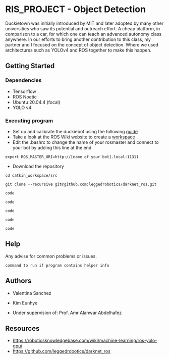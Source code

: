 # RIS_PROJECT - Object Detection

Duckietown was initially introduced by MIT and later adopted by many other universities who saw its potential and outreach effort. A cheap platform, in comparison to a car, for which one can teach an advanced autonomy class anywhere. In our efforts to bring another contribution to this class, my partner and I focused on the concept of object detection. Where we used architectures such as YOLOv4 and ROS together to make this happen.


## Getting Started

### Dependencies

* Tensorflow
* ROS Noetic
* Ubuntu 20.04.4 (focal)
* YOLO v4

### Executing program
* Set up and calibrate the duckiebot using the following [guide](https://docs.duckietown.org/daffy/opmanual_duckiebot/out/index.html)
* Take a look at the ROS Wiki website to create a [workspace](https://wiki.ros.org/ROS/Tutorials/CreatingPackage)
* Edit the .bashrc to change the name of your rosmaster and connect to your bot by adding this line at the end
```
export ROS_MASTER_URI=http://[name of your bot].local:11311
```
* Download the repository
```
cd catkin_workspace/src
```
```
git clone --recursive git@github.com:leggedrobotics/darknet_ros.git
```


```
code
```
```
code
```
```
code
```
```
code
```
```
code
```

## Help

Any advise for common problems or issues.
```
command to run if program contains helper info
```

## Authors

* Valentina Sanchez

* Kim Eunhye

* Under supervision of: Prof. Amr Alanwar Abdelhafez

## Resources

* https://roboticsknowledgebase.com/wiki/machine-learning/ros-yolo-gpu/
* https://github.com/leggedrobotics/darknet_ros
